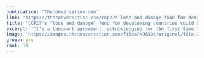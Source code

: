 ```yaml
---
publication: "theconversation.com"
link: "https://theconversation.com/cop27s-loss-and-damage-fund-for-developing-countries-could-be-a-breakthrough-or-another-empty-climate-promise-194992"
title: "COP27's ‘loss and damage’ fund for developing countries could be a breakthrough – or another empty climate promise"
excerpt: "It’s a landmark agreement, acknowledging for the first time that wealthy countries bear some responsibility to help. But it leaves many unanswered questions."
image: "https://images.theconversation.com/files/496398/original/file-20221121-16-iwtkve.jpg?ixlib=rb-1.1.0&rect=0%2C275%2C5757%2C2878&q=45&auto=format&w=1356&h=668&fit=crop"
group: pro
rank: 18
---
```


